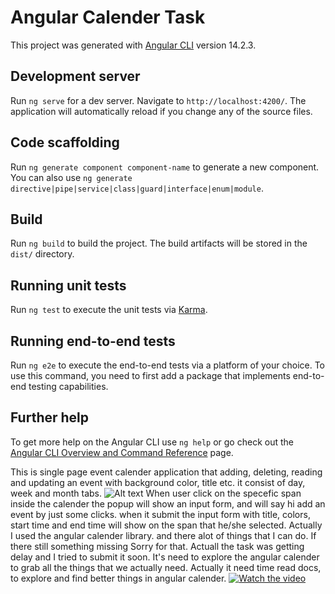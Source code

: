 # Angular Calender Task

This project was generated with [Angular CLI](https://github.com/angular/angular-cli) version 14.2.3.

## Development server

Run `ng serve` for a dev server. Navigate to `http://localhost:4200/`. The application will automatically reload if you change any of the source files.

## Code scaffolding

Run `ng generate component component-name` to generate a new component. You can also use `ng generate directive|pipe|service|class|guard|interface|enum|module`.

## Build

Run `ng build` to build the project. The build artifacts will be stored in the `dist/` directory.

## Running unit tests

Run `ng test` to execute the unit tests via [Karma](https://karma-runner.github.io).

## Running end-to-end tests

Run `ng e2e` to execute the end-to-end tests via a platform of your choice. To use this command, you need to first add a package that implements end-to-end testing capabilities.

## Further help

To get more help on the Angular CLI use `ng help` or go check out the [Angular CLI Overview and Command Reference](https://angular.io/cli) page.


This is single page event calender application that adding, deleting, reading and updating an event with background color, title etc.
it consist of day, week and month tabs. 
![Alt text](https://github.com/hikmat12345/Angular-Calender-Task-/blob/main/src/calender.JPG "Calender Task Image")
When user click on the specefic span inside the calender the popup will show an input form, and will say hi add an event by just some clicks.
when it submit the input form with title, colors, start time and end time will show on the span that he/she selected.
Actually I used the angular calender library. and there alot of things that I can do. If there still something missing Sorry for that. Actuall the task was getting delay and I tried to submit it soon. It's need to explore the angular calender to grab all the things that we actually need.
Actually it need time read docs, to explore and find better things in angular calender.
 [![Watch the video](https://github.com/hikmat12345/Angular-Calender-Task-/blob/main/src/calender.JPG)](https://github.com/hikmat12345/Angular-Calender-Task-/blob/main/src/angular-calendar-task.mp4)
